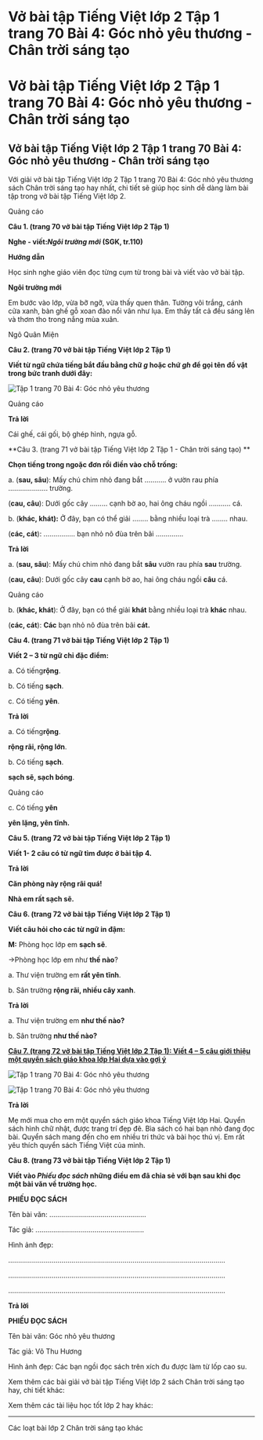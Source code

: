 # Vở bài tập Tiếng Việt lớp 2 Tập 1 trang 70 Bài 4: Góc nhỏ yêu thương - Chân trời sáng tạo

# Vở bài tập Tiếng Việt lớp 2 Tập 1 trang 70 Bài 4: Góc nhỏ yêu thương - Chân trời sáng tạo

## Vở bài tập Tiếng Việt lớp 2 Tập 1 trang 70 Bài 4: Góc nhỏ yêu thương - Chân trời sáng tạo

Với giải vở bài tập Tiếng Việt lớp 2 Tập 1 trang 70 Bài 4: Góc nhỏ yêu thương sách Chân trời sáng tạo hay nhất, chi tiết sẽ giúp học sinh dễ dàng làm bài tập trong vở bài tập Tiếng Việt lớp 2.

Quảng cáo

**Câu 1. (trang 70 vở bài tập Tiếng Việt lớp 2 Tập 1)**

**Nghe - viết:_Ngôi trường mới_ (SGK, tr.110)**

**Hướng dẫn**

Học sinh nghe giáo viên đọc từng cụm từ trong bài và viết vào vở bài tập.

**Ngôi trường mới**

Em bước vào lớp, vừa bỡ ngỡ, vừa thấy quen thân. Tường vôi trắng, cánh cửa xanh, bàn ghế gỗ xoan đào nổi vân như lụa. Em thấy tất cả đều sáng lên và thơm tho trong nắng mùa xuân.

Ngô Quân Miện

**Câu 2. (trang 70 vở bài tập Tiếng Việt lớp 2 Tập 1)**

**Viết từ ngữ chứa tiếng bắt đầu bằng chữ _g_ hoặc chứ _gh_ để gọi tên đồ vật trong bức tranh dưới đây:**

![Tập 1 trang 70 Bài 4: Góc nhỏ yêu thương](https://vietjack.com/vbt-tieng-viet-2-ct/images/bai-4-goc-nho-yeu-thuong.png)

Quảng cáo

**Trả lời**

Cái ghế, cái gối, bộ ghép hình, ngựa gỗ.

**Câu 3. (trang 71 vở bài tập Tiếng Việt lớp 2 Tập 1 - Chân trời sáng tạo) **

**Chọn tiếng trong ngoặc đơn rồi điền vào chỗ trống:**

a. (**sau, sâu**): Mấy chú chim nhỏ đang bắt ........... ở vườn rau phía .................... trường.

(**cau, câu**): Dưới gốc cây ......... cạnh bờ ao, hai ông cháu ngồi ........... cá.

b. (**khác, khát):** Ở đây, bạn có thể giải ........ bằng nhiều loại trà ........ nhau.

(**các, cát**): ................ bạn nhỏ nô đùa trên bãi ..............

**Trả lời**

a. (**sau, sâu**): Mấy chú chim nhỏ đang bắt **sâu** vườn rau phía **sau** trường.

(**cau, câu**): Dưới gốc cây **cau** cạnh bờ ao, hai ông cháu ngồi **câu** cá.

Quảng cáo

b. (**khác, khát**): Ở đây, bạn có thể giải **khát** bằng nhiều loại trà **khác** nhau.

(**các, cát**): **Các** bạn nhỏ nô đùa trên bãi **cát.**

**Câu 4. (trang 71 vở bài tập Tiếng Việt lớp 2 Tập 1)**

**Viết 2 – 3 từ ngữ chỉ đặc điểm:**

a. Có tiếng**rộng**.

b. Có tiếng **sạch**.

c. Có tiếng **yên**.

**Trả lời**

a. Có tiếng**rộng**.

**rộng rãi, rộng lớn**.

b. Có tiếng **sạch**.

**sạch sẽ, sạch bóng**.

Quảng cáo

c. Có tiếng **yên**

**yên lặng, yên tĩnh.**

**Câu 5. (trang 72 vở bài tập Tiếng Việt lớp 2 Tập 1)**

**Viết 1- 2 câu có từ ngữ tìm được ở bài tập 4.**

**Trả lời**

**Căn phòng này rộng rãi quá!**

**Nhà em rất sạch sẽ.**

**Câu 6. (trang 72 vở bài tập Tiếng Việt lớp 2 Tập 1)**

**Viết câu hỏi cho các từ ngữ in đậm:**

**M:** Phòng học lớp em **sạch sẽ**.

->Phòng học lớp em như **thế nào**?

a. Thư viện trường em **rất yên tĩnh**.

b. Sân trường **rộng rãi, nhiều cây xanh**.

**Trả lời**

a. Thư viện trường em **như thế nào?**

b. Sân trường **như thế nào?**

[**Câu 7. (trang 72 vở bài tập Tiếng Việt lớp 2 Tập 1): Viết 4 – 5 câu giới thiệu một quyển sách giáo khoa lớp Hai dựa vào gợi ý**](https://vietjack.com/vbt-tieng-viet-2-ct/viet-4-5-cau-gioi-thieu-mot-quyen-sach-giao-khoa-lop-hai-vm.jsp)

![Tập 1 trang 70 Bài 4: Góc nhỏ yêu thương](https://vietjack.com/vbt-tieng-viet-2-ct/images/bai-4-1-goc-nho-yeu-thuong.png)

![Tập 1 trang 70 Bài 4: Góc nhỏ yêu thương](https://vietjack.com/vbt-tieng-viet-2-ct/images/bai-4-2-goc-nho-yeu-thuong.png)

**Trả lời**

Mẹ mới mua cho em một quyển sách giáo khoa Tiếng Việt lớp Hai. Quyển sách hình chữ nhật, được trang trí đẹp đẽ. Bìa sách có hai bạn nhỏ đang đọc bài. Quyển sách mang đến cho em nhiều tri thức và bài học thú vị. Em rất yêu thích quyển sách Tiếng Việt của mình.

**Câu 8. (trang 73 vở bài tập Tiếng Việt lớp 2 Tập 1)**

**Viết vào _Phiếu đọc sách_ những điều em đã chia sẻ với bạn sau khi đọc một bài văn về trường học.**

**PHIẾU ĐỌC SÁCH**

Tên bài văn: .................................................

Tác giả: .......................................................

Hình ảnh đẹp:

..............................................................................................................

..............................................................................................................

..............................................................................................................

**Trả lời**

**PHIẾU ĐỌC SÁCH**

Tên bài văn: Góc nhỏ yêu thương

Tác giả: Võ Thu Hương

Hình ảnh đẹp: Các bạn ngồi đọc sách trên xích đu được làm từ lốp cao su.

Xem thêm các bài giải vở bài tập Tiếng Việt lớp 2 sách Chân trời sáng tạo hay, chi tiết khác:

Xem thêm các tài liệu học tốt lớp 2 hay khác:

* * *

Các loạt bài lớp 2 Chân trời sáng tạo khác
